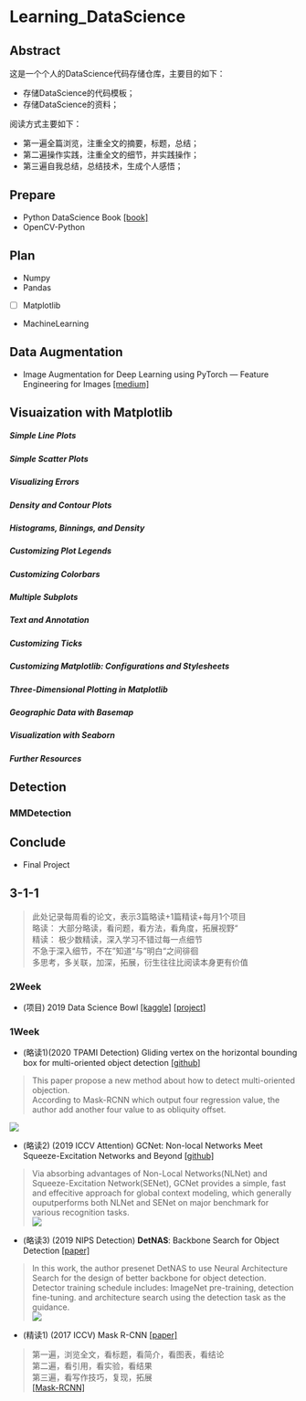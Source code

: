 # Learning_DataScience


## Abstract  
这是一个个人的DataScience代码存储仓库，主要目的如下：
- 存储DataScience的代码模板；
- 存储DataScience的资料；

阅读方式主要如下：  
- 第一遍全篇浏览，注重全文的摘要，标题，总结；  
- 第二遍操作实践，注重全文的细节，并实践操作；  
- 第三遍自我总结，总结技术，生成个人感悟；   



## Prepare
- Python DataScience Book [[book]](https://jakevdp.github.io/PythonDataScienceHandbook/)   
- OpenCV-Python  



## Plan
- Numpy  
- Pandas  
- [ ] Matplotlib  
- MachineLearning  




## Data Augmentation  
- Image Augmentation for Deep Learning using PyTorch — Feature Engineering for Images  [[medium]](https://medium.com/analytics-vidhya/image-augmentation-for-deep-learning-using-pytorch-feature-engineering-for-images-3f4a64122614)     


## Visuaization with Matplotlib  
##### Simple Line Plots

##### Simple Scatter Plots  

##### Visualizing Errors  


##### Density and Contour Plots  


##### Histograms, Binnings, and Density   



##### Customizing Plot Legends    



##### Customizing Colorbars   


##### Multiple Subplots  


##### Text and Annotation   




##### Customizing Ticks   

##### Customizing Matplotlib: Configurations and Stylesheets   


##### Three-Dimensional Plotting in Matplotlib   


##### Geographic Data with Basemap  


##### Visualization with Seaborn  


##### Further Resources   




## Detection  

### MMDetection  







## Conclude
- Final Project




## 3-1-1  
> 此处记录每周看的论文，表示3篇略读+1篇精读+每月1个项目     
> 略读： 大部分略读，看问题，看方法，看角度，拓展视野“   
> 精读： 极少数精读，深入学习不错过每一点细节   
> 不急于深入细节，不在”知道“与”明白“之间徘徊   
> 多思考，多关联，加深，拓展，衍生往往比阅读本身更有价值    



### 2Week


- (项目) 2019 Data Science Bowl [[kaggle]](https://www.kaggle.com/c/data-science-bowl-2019/discussion)  [[project]](./Projects/2019Data_Science_Bowl)   
 







### 1Week  
- (略读1)(2020 TPAMI Detection) Gliding vertex on the horizontal bounding box for multi-oriented object detection [[github]](https://github.com/MingtaoFu/gliding_vertex)   
> This paper propose a new method about how to detect multi-oriented objection.    
> According to Mask-RCNN which output four regression value, the author add another four value to as obliquity offset.     

![](./images/multi_oriented_network.png)


- (略读2) (2019 ICCV Attention) GCNet: Non-local Networks Meet Squeeze-Excitation Networks and Beyond  [[github]](https://github.com/xvjiarui/GCNet)   
> Via absorbing advantages of Non-Local Networks(NLNet) and Squeeze-Excitation Network(SENet), GCNet provides a simple, fast and effecitive approach for global context modeling, which generally ouputperforms both NLNet and SENet on major benchmark for various recognition tasks.   
![](./images/global_context_network.png)  



- (略读3) (2019 NIPS Detection) **DetNAS**: Backbone Search for Object Detection  [[paper]](https://arxiv.org/abs/1903.10979)  
> In this work, the author presenet DetNAS to use Neural Architecture Search for the design of better backbone for object detection. Detector training schedule includes: ImageNet pre-training, detection fine-tuning. and architecture search using the detection task as the guidance.   
![](./images/DetNAS.png)  



- (精读1) (2017 ICCV) Mask R-CNN  [[paper]](http://openaccess.thecvf.com/content_iccv_2017/html/He_Mask_R-CNN_ICCV_2017_paper.html)   
> 第一遍，浏览全文，看标题，看简介，看图表，看结论     
> 第二遍，看引用，看实验，看结果   
> 第三遍，看写作技巧，复现，拓展    
    [[Mask-RCNN]](./Segmentation/README.md)       

